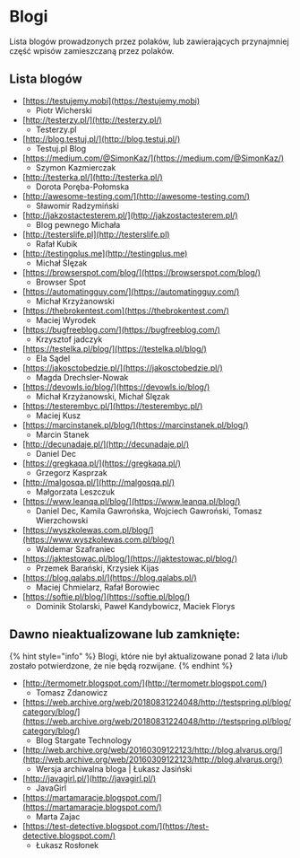 # Blogi

Lista blogów prowadzonych przez polaków, lub zawierających przynajmniej część wpisów zamieszczaną przez polaków.

## Lista blogów

* [https://testujemy.mobi](https://testujemy.mobi)
  * Piotr Wicherski
* [http://testerzy.pl/](http://testerzy.pl/)
  * Testerzy.pl
* [http://blog.testuj.pl/](http://blog.testuj.pl/)
  * Testuj.pl Blog
* [https://medium.com/@SimonKaz/](https://medium.com/@SimonKaz/)
  * Szymon Kazmierczak
* [http://testerka.pl/](http://testerka.pl/)
  * Dorota Poręba-Połomska
* [http://awesome-testing.com/](http://awesome-testing.com/)
  * Sławomir Radzymiński
* [http://jakzostactesterem.pl/](http://jakzostactesterem.pl/)
  * Blog pewnego Michała
* [http://testerslife.pl](http://testerslife.pl)
  * Rafał Kubik
* [http://testingplus.me](http://testingplus.me)
  * Michał Ślęzak
* [https://browserspot.com/blog/](https://browserspot.com/blog/)
  * Browser Spot
* [https://automatingguy.com/](https://automatingguy.com/)
  * Michał Krzyżanowski
* [https://thebrokentest.com](https://thebrokentest.com/)
  * Maciej Wyrodek
* [https://bugfreeblog.com/](https://bugfreeblog.com/)
  * Krzysztof jadczyk
* [https://testelka.pl/blog/](https://testelka.pl/blog/)
  * Ela Sądel
* [https://jakosctobedzie.pl/](https://jakosctobedzie.pl/)
  * Magda Drechsler-Nowak
* [https://devowls.io/blog/](https://devowls.io/blog/)
  * Michał Krzyżanowski, Michał Ślęzak
* [https://testerembyc.pl/](https://testerembyc.pl/)
  * Maciej Kusz
* [https://marcinstanek.pl/blog/](https://marcinstanek.pl/blog/)
  * Marcin Stanek
* [http://decunadaje.pl/](http://decunadaje.pl/)
  * Daniel Dec
* [https://gregkaqa.pl/](https://gregkaqa.pl/)
  * Grzegorz Kasprzak
* [http://malgosqa.pl/](http://malgosqa.pl/)
  * Małgorzata Leszczuk
* [https://www.leanqa.pl/blog/](https://www.leanqa.pl/blog/)
  * Daniel Dec, Kamila Gawrońska, Wojciech Gawroński, Tomasz Wierzchowski
* [https://wyszkolewas.com.pl/blog/](https://www.wyszkolewas.com.pl/blog/)
  * Waldemar Szafraniec
* [https://jaktestowac.pl/blog/](https://jaktestowac.pl/blog/)
  * Przemek Barański, Krzysiek Kijas
* [https://blog.qalabs.pl/](https://blog.qalabs.pl/)
  * Maciej Chmielarz, Rafał Borowiec
* [https://softie.pl/blog/](https://softie.pl/blog/)
  * Dominik Stolarski, Paweł Kandybowicz, Maciek Florys

## Dawno nieaktualizowane lub zamknięte:

{% hint style="info" %}
Blogi, które nie był aktualizowane ponad 2 lata i/lub zostało potwierdzone, że nie będą rozwijane.
{% endhint %}

* [http://termometr.blogspot.com/](http://termometr.blogspot.com/)
  * Tomasz Zdanowicz
* [https://web.archive.org/web/20180831224048/http://testspring.pl/blog/category/blog/](https://web.archive.org/web/20180831224048/http://testspring.pl/blog/category/blog/)
  * Blog Stargate Technology
* [http://web.archive.org/web/20160309122123/http://blog.alvarus.org/](http://web.archive.org/web/20160309122123/http://blog.alvarus.org/)
  * Wersja archiwalna bloga \| Łukasz Jasiński 
* [http://javagirl.pl/](http://javagirl.pl/)
  * JavaGirl
* [https://martamaracje.blogspot.com/](https://martamaracje.blogspot.com/)
  * Marta Zajac
* [https://test-detective.blogspot.com/](https://test-detective.blogspot.com/)
  * Łukasz Rosłonek

